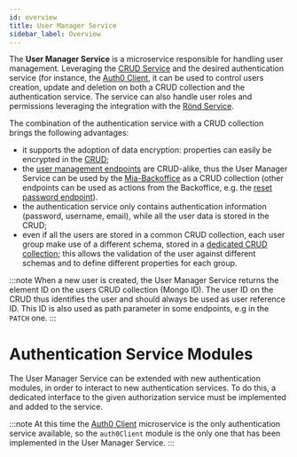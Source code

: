 ```yaml
---
id: overview
title: User Manager Service
sidebar_label: Overview
---
```

The **User Manager Service** is a microservice responsible for handling user management.
Leveraging the [CRUD Service](../crud-service/overview_and_usage.md) and the desired authentication service
(for instance, the [Auth0 Client](../auth0-client/overview_and_usage.md),
it can be used to control users creation, update and deletion on both a CRUD collection and the authentication service.
The service can also handle user roles and permissions leveraging the integration with the [Rönd Service](https://rond-authz.io/docs/getting-started).

The combination of the authentication service with a CRUD collection brings the following advantages:
- it supports the adoption of data encryption: properties can easily be encrypted in the [CRUD](../crud-service/encryption_configuration.md);
- the [user management endpoints](usage.md#User-Management) are CRUD-alike, thus the User Manager Service can be used by the [Mia-Backoffice](../../business_suite/backoffice/overview)
  as a CRUD collection (other endpoints can be used as actions from the Backoffice, e.g. the [reset password endpoint](usage.md#POST-/users/change-password)).
- the authentication service only contains authentication information (password, username, email), while all the user data is stored in the CRUD;
- even if all the users are stored in a common CRUD collection, each user group make use of a different schema, stored in a
  [dedicated CRUD collection](configuration.md#User-Manager-Configuration-CRUD-collection);
  this allows the validation of the user against different schemas and to define different properties for each group.

:::note
When a new user is created, the User Manager Service returns the element ID on the users CRUD collection (Mongo ID).
The user ID on the CRUD thus identifies the user and should always be used as user reference ID.
This ID is also used as path parameter in some endpoints, e.g in the `PATCH` one.
:::

# Authentication Service Modules

The User Manager Service can be extended with new authentication modules, in order to interact to new authentication services.
To do this, a dedicated interface to the given authorization service must be implemented and added to the service.

:::note
At this time the [Auth0 Client](../auth0-client/overview_and_usage.md) microservice is the only authentication service available,
so the `auth0Client` module is the only one that has been implemented in the User Manager Service.
:::
